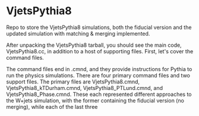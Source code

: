 # VjetsPythia8
Repo to store the VjetsPythia8 simulations, both the fiducial version and the updated simulation with matching &amp; merging implemented.

After unpacking the VjetsPythia8 tarball, you should see the main code, VjetsPythia8.cc, in addition to a host of supporting files.  First, let's cover the command files.

The command files end in .cmnd, and they provide instructions for Pythia to run the physics simulations.  There are four primary command files and two support files.  The primary files are VjetsPythia8.cmnd, VjetsPythia8_kTDurham.cmnd, VjetsPythia8_PTLund.cmnd, and VjetsPythia8_Phase.cmnd.  These each represented different approaches to the W+jets simulation, with the former containing the fiducial version (no merging), while each of the last three 
